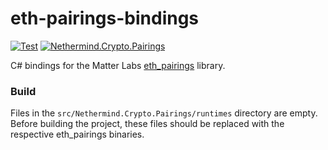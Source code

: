 # eth-pairings-bindings

[![Test](https://github.com/nethermindeth/eth-pairings-bindings/actions/workflows/test.yml/badge.svg)](https://github.com/nethermindeth/eth-pairings-bindings/actions/workflows/test.yml)
[![Nethermind.Crypto.Pairings](https://img.shields.io/nuget/v/Nethermind.Crypto.Pairings)](https://www.nuget.org/packages/Nethermind.Crypto.Pairings)

C# bindings for the Matter Labs [eth_pairings](https://github.com/matter-labs/eip1962) library.

### Build

Files in the `src/Nethermind.Crypto.Pairings/runtimes` directory are empty.
Before building the project, these files should be replaced with the respective eth_pairings binaries.
